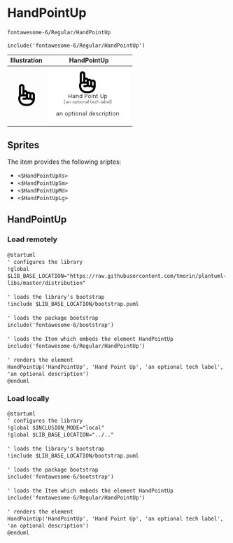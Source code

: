 # HandPointUp


```text
fontawesome-6/Regular/HandPointUp
```

```text
include('fontawesome-6/Regular/HandPointUp')
```



| Illustration | HandPointUp |
| :---: | :---: |
| ![illustration for Illustration](../../fontawesome-6/Regular/HandPointUp.png) | ![illustration for HandPointUp](../../fontawesome-6/Regular/HandPointUp.Local.png) |



## Sprites
The item provides the following sriptes:

- `<$HandPointUpXs>`
- `<$HandPointUpSm>`
- `<$HandPointUpMd>`
- `<$HandPointUpLg>`





## HandPointUp

### Load remotely
```plantuml
@startuml
' configures the library
!global $LIB_BASE_LOCATION="https://raw.githubusercontent.com/tmorin/plantuml-libs/master/distribution"

' loads the library's bootstrap
!include $LIB_BASE_LOCATION/bootstrap.puml

' loads the package bootstrap
include('fontawesome-6/bootstrap')

' loads the Item which embeds the element HandPointUp
include('fontawesome-6/Regular/HandPointUp')

' renders the element
HandPointUp('HandPointUp', 'Hand Point Up', 'an optional tech label', 'an optional description')
@enduml
```

### Load locally
```plantuml
@startuml
' configures the library
!global $INCLUSION_MODE="local"
!global $LIB_BASE_LOCATION="../.."

' loads the library's bootstrap
!include $LIB_BASE_LOCATION/bootstrap.puml

' loads the package bootstrap
include('fontawesome-6/bootstrap')

' loads the Item which embeds the element HandPointUp
include('fontawesome-6/Regular/HandPointUp')

' renders the element
HandPointUp('HandPointUp', 'Hand Point Up', 'an optional tech label', 'an optional description')
@enduml
```

